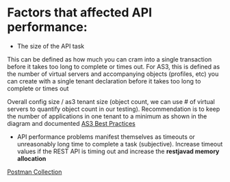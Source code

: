 # Factors that affected API performance:

* The size of the API task

This can be defined as how much you can cram into a single transaction before it takes too long to complete or times out. For AS3, this is defined as the number of virtual servers and accompanying objects (profiles, etc) you can create with a single tenant declaration before it takes too long to complete or times out

Overall config size / as3 tenant size (object count, we can use # of virtual servers to quantify object count in our testing). Recommendation is to keep the number of applications in one tenant to a minimum as shown in the diagram and documented [AS3 Best Practices](https://clouddocs.f5.com/products/extensions/f5-appsvcs-extension/latest/userguide/best-practices.html)

* API performance problems manifest themselves as timeouts or unreasonably long time to complete a task (subjective). Increase timeout values if the REST API is timing out and increase the **restjavad memory allocation**

[Postman Collection](https://github.com/mdditt2000/f5-appsvcs-extension/blob/master/user_guides/api-performance/AS3%20Validation.postman_collection.json)